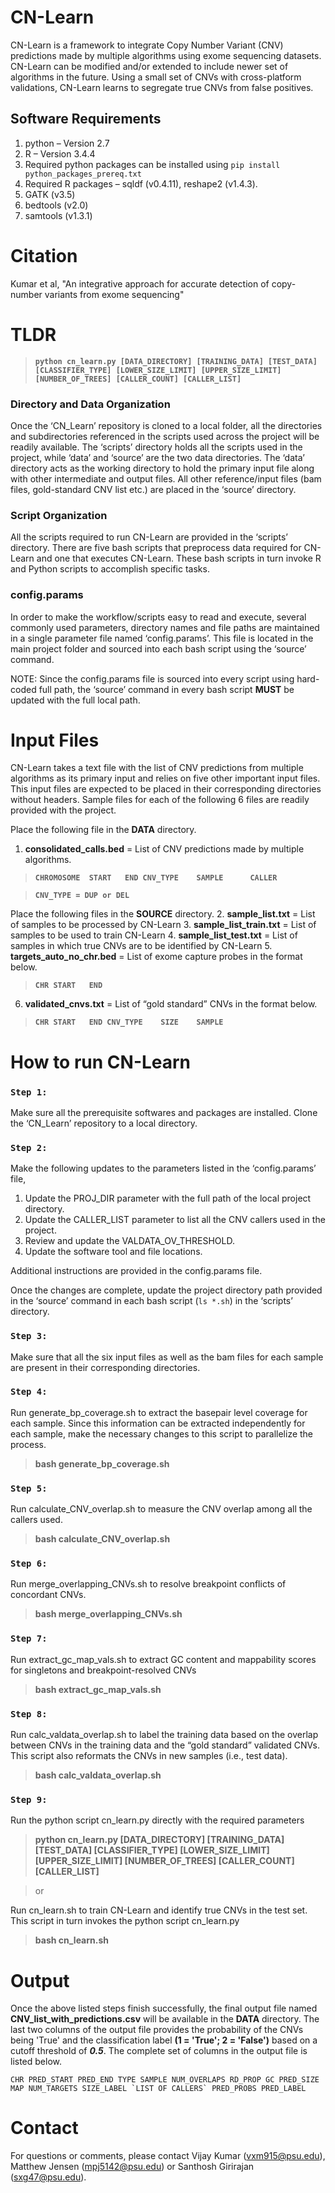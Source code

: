 # CN-Learn 
CN-Learn is a framework to integrate Copy Number Variant (CNV) predictions made by multiple algorithms using exome sequencing datasets. CN-Learn can be modified and/or extended to include newer set of algorithms in the future. Using a small set of CNVs with cross-platform validations, CN-Learn learns to segregate true CNVs from false positives. 

## Software Requirements
1.	python – Version 2.7
2.	R – Version 3.4.4
3.	Required python packages can be installed using `pip install python_packages_prereq.txt`
4.	Required R packages – sqldf (v0.4.11), reshape2 (v1.4.3).
5.	GATK (v3.5)
6.	bedtools (v2.0)
7.	samtools (v1.3.1)

# Citation
Kumar et al, "An integrative approach for accurate detection of copy-number variants from exome sequencing"

# TLDR
>**`python cn_learn.py [DATA_DIRECTORY] [TRAINING_DATA] [TEST_DATA] [CLASSIFIER_TYPE] [LOWER_SIZE_LIMIT] [UPPER_SIZE_LIMIT] [NUMBER_OF_TREES] [CALLER_COUNT] [CALLER_LIST]`**

### Directory and Data Organization
Once the ‘CN_Learn’ repository is cloned to a local folder, all the directories and subdirectories referenced in the scripts used across the project will be readily available. The ‘scripts’ directory holds all the scripts used in the project, while ‘data’ and ‘source’ are the two data directories. The ‘data’ directory acts as the working directory to hold the primary input file along with other intermediate and output files. All other reference/input files (bam files, gold-standard CNV list etc.) are placed in the ‘source’ directory.

### Script Organization
All the scripts required to run CN-Learn are provided in the ‘scripts’ directory. There are five bash scripts that preprocess data required for CN-Learn and one that executes CN-Learn. These bash scripts in turn invoke R and Python scripts to accomplish specific tasks. 

### config.params 
In order to make the workflow/scripts easy to read and execute, several commonly used parameters, directory names and file paths are maintained in a single parameter file named ‘config.params’. This file is located in the main project folder and sourced into each bash script using the ‘source’ command. 

NOTE: Since the config.params file is sourced into every script using hard-coded full path, the ‘source’ command in every bash script **MUST** be updated with the full local path.

# Input Files
CN-Learn takes a text file with the list of CNV predictions from multiple algorithms as its primary input and relies on five other important input files. This input files are expected to be placed in their corresponding directories without headers. Sample files for each of the following 6 files are readily provided with the project.

Place the following file in the **DATA** directory.

1. **consolidated_calls.bed** = List of CNV predictions made by multiple algorithms. 
>**`CHROMOSOME	START	END	CNV_TYPE	SAMPLE		CALLER`**

>**`CNV_TYPE = DUP or DEL`**

Place the following files in the **SOURCE** directory. 
2. **sample_list.txt**	= List of samples to be processed by CN-Learn
3. **sample_list_train.txt** = List of samples to be used to train CN-Learn
4. **sample_list_test.txt**	= List of samples in which true CNVs are to be identified by CN-Learn
5. **targets_auto_no_chr.bed** = List of exome capture probes in the format below.
>**`CHR	START	END`**
6. **validated_cnvs.txt** = List of “gold standard” CNVs in the format below.
>**`CHR	START	END	CNV_TYPE	SIZE	SAMPLE`**

# How to run CN-Learn
### **`Step 1:`** 
Make sure all the prerequisite softwares and packages are installed. Clone the ‘CN_Learn’ repository to a local directory.

### **`Step 2:`**
Make the following updates to the parameters listed in the ‘config.params’ file,
1.	Update the PROJ_DIR parameter with the full path of the local project directory. 
2.	Update the CALLER_LIST parameter to list all the CNV callers used in the project.
3.	Review and update the VALDATA_OV_THRESHOLD.
4.	Update the software tool and file locations.

Additional instructions are provided in the config.params file. 

Once the changes are complete, update the project directory path provided in the ‘source’ command in each bash script (`ls *.sh`) in the ‘scripts’ directory.

### **`Step 3:`**
Make sure that all the six input files as well as the bam files for each sample are present in their corresponding directories.

### **`Step 4:`**
Run generate_bp_coverage.sh to extract the basepair level coverage for each sample. Since this information can be extracted independently for each sample, make the necessary changes to this script to parallelize the process.

> **bash generate_bp_coverage.sh**


### **`Step 5:`**
Run calculate_CNV_overlap.sh to measure the CNV overlap among all the callers used.

> **bash calculate_CNV_overlap.sh**


### **`Step 6:`**
Run merge_overlapping_CNVs.sh to resolve breakpoint conflicts of concordant CNVs.

> **bash merge_overlapping_CNVs.sh**


### **`Step 7:`**
Run extract_gc_map_vals.sh to extract GC content and mappability scores for singletons and breakpoint-resolved CNVs

> **bash extract_gc_map_vals.sh**

### **`Step 8:`**
Run calc_valdata_overlap.sh to label the training data based on the overlap between CNVs in the training data and the “gold standard” validated CNVs. This script also reformats the CNVs in new samples (i.e., test data).

> **bash calc_valdata_overlap.sh**

### **`Step 9:`**
Run the python script cn_learn.py directly with the required parameters


> **python cn_learn.py [DATA_DIRECTORY] [TRAINING_DATA] [TEST_DATA] [CLASSIFIER_TYPE] [LOWER_SIZE_LIMIT] [UPPER_SIZE_LIMIT] [NUMBER_OF_TREES] [CALLER_COUNT] [CALLER_LIST]**

> or

Run cn_learn.sh to train CN-Learn and identify true CNVs in the test set. This script in turn invokes the python script cn_learn.py

> **bash cn_learn.sh**


# Output
Once the above listed steps finish successfully, the final output file named **CNV_list_with_predictions.csv** will be available in the **DATA** directory. The last two columns of the output file provides the probability of the CNVs being 'True' and the classification label **(1 = 'True'; 2 = 'False')** based on a cutoff threshold of **_0.5_**. 
The complete set of columns in the output file is listed below.

```
CHR PRED_START PRED_END TYPE SAMPLE NUM_OVERLAPS RD_PROP GC PRED_SIZE MAP NUM_TARGETS SIZE_LABEL `LIST OF CALLERS` PRED_PROBS PRED_LABEL
```

# Contact
For questions or comments, please contact Vijay Kumar (vxm915@psu.edu), Matthew Jensen (mpj5142@psu.edu) or Santhosh Girirajan (sxg47@psu.edu).
